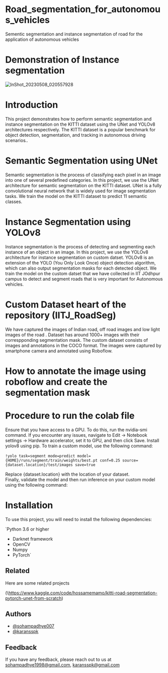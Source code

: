 # Road_segmentation_for_autonomous_vehicles
Sementic segmentation and instance segmentation of road for the application of autonomous vehicles


# Demonstration of Instance segmentation

![InShot_20230508_020557928](https://user-images.githubusercontent.com/119999424/236701623-e57ce157-f2f7-43c4-b3b3-9ce3c6b5e95d.gif)

# Introduction
This project demonstrates how to perform semantic segmentation and instance segmentation on the KITTI dataset using the UNet and YOLOv8 architectures respectively. The KITTI dataset is a popular benchmark for object detection, segmentation, and tracking in autonomous driving scenarios..

# Semantic Segmentation using UNet
Semantic segmentation is the process of classifying each pixel in an image into one of several predefined categories. In this project, we use the UNet architecture for semantic segmentation on the KITTI dataset. UNet is a fully convolutional neural network that is widely used for image segmentation tasks. We train the model on the KITTI dataset to predict 11 semantic classes.

# Instance Segmentation using YOLOv8
Instance segmentation is the process of detecting and segmenting each instance of an object in an image. In this project, we use the YOLOv8 architecture for instance segmentation on custom datset. YOLOv8 is an extension of the YOLO (You Only Look Once) object detection algorithm, which can also output segmentation masks for each detected object. We train the model on the custom datset that we have collected in IIT JOdhpur campus to detect and segment roads that is very important for Autonomous vehicles.


# Custom Dataset heart of the repository (IITJ_RoadSeg)
We have captured the images of Indian road, off road images and low light images of the road . Dataset has around 1000+ images with their correspponding segmentation mask.
The custom dataset consists of images and annotations in the COCO format. The images were captured by smartphone 
camera and annotated using Roboflow.<br>

# How to annotate the image using roboflow and create the segmentation mask

# Procedure to run the colab file

Ensure that you have access to a GPU. To do this, run the nvidia-smi command. If you encounter any issues, navigate to Edit -> Notebook settings -> Hardware accelerator, set it to GPU, and then click Save.
Install yolov8 using pip.
To train a custom model, use the following command:<br> 
<br> 
`!yolo task=segment mode=predict model={HOME}/runs/segment/train/weights/best.pt conf=0.25 source={dataset.location}/test/images save=true`


Replace {dataset.location} with the location of your dataset.<br>
Finally, validate the model and then run inference on your custom model using the following command:<br>

# Installation <br>
To use this project, you will need to install the following dependencies: <br>

`Python 3.6 or higher
* Darknet framework
* OpenCV 
* Numpy
* PyTorch`

## Related

Here are some related projects

(\https://www.kaggle.com/code/hossamemamo/kitti-road-segmentation-pytorch-unet-from-scratch)


## Authors

- [@sohampadhye007](https://github.com/sohampadhye007)
- [@karansspk](https://github.com/karansspk)


## Feedback

If you have any feedback, please reach out to us at sohampadhye1998@gmail.com, karansspk@gmail.com




